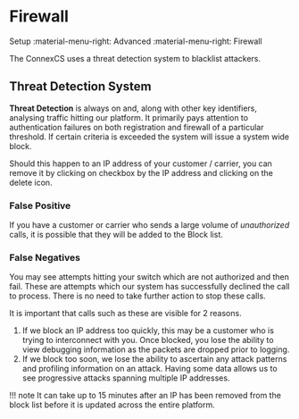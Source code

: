 # Firewall
Setup :material-menu-right: Advanced :material-menu-right: Firewall

The ConnexCS uses a threat detection system to blacklist attackers.

## Threat Detection System
**Threat Detection** is always on and, along with other key identifiers, analysing traffic hitting our platform. It primarily pays attention to authentication failures on both registration and firewall of a particular threshold. If certain criteria is exceeded the system will issue a system wide block.

Should this happen to an IP address of your customer / carrier, you can remove it by clicking on checkbox by the IP address and clicking on the delete icon.

### False Positive
If you have a customer or carrier who sends a large volume of *unauthorized* calls, it is possible that they will be added to the Block list.

### False Negatives
You may see attempts hitting your switch which are not authorized and then fail. These are attempts which our system has successfully declined the call to process. There is no need to take further action to stop these calls.

It is important that calls such as these are visible for 2 reasons.

1. If we block an IP address too quickly, this may be a customer who is trying to interconnect with you. Once blocked, you lose the ability to view debugging
information as the packets are dropped prior to logging.
2. If we block too soon, we lose the ability to ascertain any attack patterns and profiling information on an attack. Having some data allows us to see progressive attacks spanning multiple IP addresses.

!!! note
	It can take up to 15 minutes after an IP has been removed from the block list before it is updated across the entire platform.
